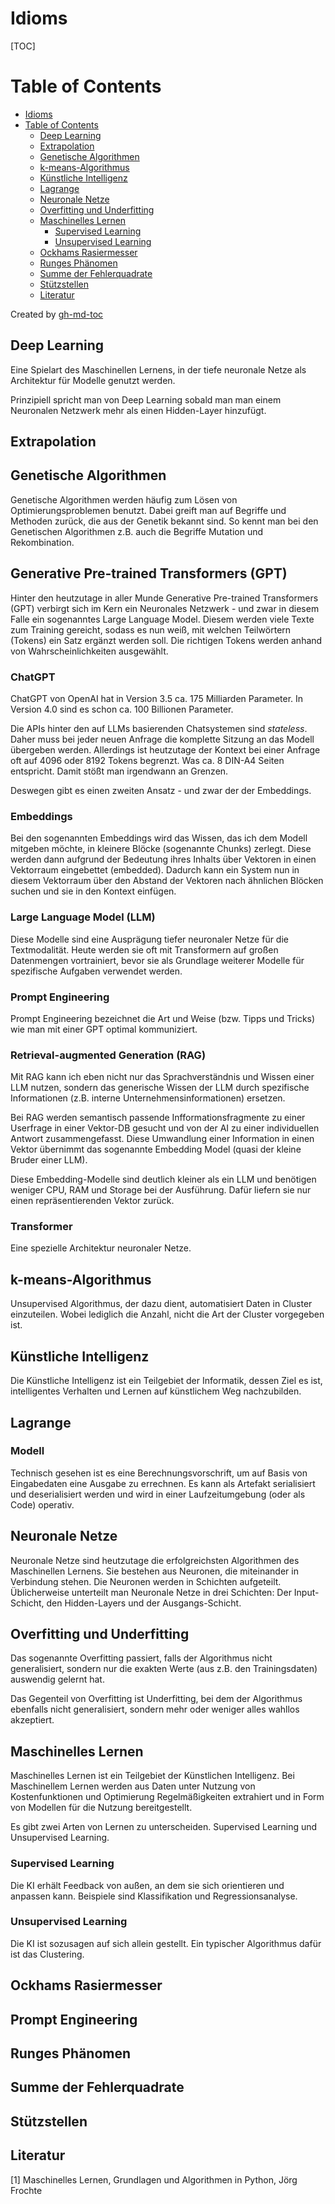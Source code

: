 # Idioms

[TOC]

Table of Contents
=================

* [Idioms](#idioms)
* [Table of Contents](#table-of-contents)
  * [Deep Learning](#deep-learning)
  * [Extrapolation](#extrapolation)
  * [Genetische Algorithmen](#genetische-algorithmen)
  * [k\-means\-Algorithmus](#k-means-algorithmus)
  * [Künstliche Intelligenz](#k%C3%BCnstliche-intelligenz)
  * [Lagrange](#lagrange)
  * [Neuronale Netze](#neuronale-netze)
  * [Overfitting und Underfitting](#overfitting-und-underfitting)
  * [Maschinelles Lernen](#maschinelles-lernen)
    * [Supervised Learning](#supervised-learning)
    * [Unsupervised Learning](#unsupervised-learning)
  * [Ockhams Rasiermesser](#ockhams-rasiermesser)
  * [Runges Phänomen](#runges-ph%C3%A4nomen)
  * [Summe der Fehlerquadrate](#summe-der-fehlerquadrate)
  * [Stützstellen](#st%C3%BCtzstellen)
  * [Literatur](#literatur)

Created by [gh-md-toc](https://github.com/ekalinin/github-markdown-toc.go)

## Deep Learning

Eine Spielart des Maschinellen Lernens, in der tiefe neuronale Netze als Architektur für Modelle genutzt werden. 

Prinzipiell spricht man von Deep Learning sobald man man einem Neuronalen Netzwerk mehr als einen Hidden-Layer hinzufügt. 

## Extrapolation



## Genetische Algorithmen

Genetische Algorithmen werden häufig zum Lösen von Optimierungsproblemen benutzt. Dabei greift man auf Begriffe und Methoden zurück, die aus der Genetik bekannt sind. So kennt man bei den Genetischen Algorithmen z.B. auch die Begriffe Mutation und Rekombination. 

## Generative Pre-trained Transformers (GPT)

Hinter den heutzutage in aller Munde Generative Pre-trained Transformers (GPT) verbirgt sich im Kern ein Neuronales Netzwerk - und zwar in diesem Falle ein sogenanntes Large Language Model. Diesem werden viele Texte zum Training gereicht, sodass es nun weiß, mit welchen Teilwörtern (Tokens) ein Satz ergänzt werden soll. Die richtigen Tokens werden anhand von Wahrscheinlichkeiten ausgewählt. 

### ChatGPT

ChatGPT von OpenAI hat in Version 3.5 ca. 175 Milliarden Parameter. In Version 4.0 sind es schon ca. 100 Billionen Parameter. 

Die APIs hinter den auf LLMs basierenden Chatsystemen sind *stateless*. Daher muss bei jeder neuen Anfrage die komplette Sitzung an das Modell übergeben werden. Allerdings ist heutzutage der Kontext bei einer Anfrage oft auf 4096 oder 8192 Tokens begrenzt. Was ca. 8 DIN-A4 Seiten entspricht. Damit stößt man irgendwann an Grenzen. 

Deswegen gibt es einen zweiten Ansatz - und zwar der der Embeddings. 

### Embeddings

Bei den sogenannten Embeddings wird das Wissen, das ich dem Modell mitgeben möchte, in kleinere Blöcke (sogenannte Chunks) zerlegt. Diese werden dann aufgrund der Bedeutung ihres Inhalts über Vektoren in einen Vektorraum eingebettet (embedded). Dadurch kann ein System nun in diesem Vektorraum über den Abstand der Vektoren nach ähnlichen Blöcken suchen und sie in den Kontext einfügen. 

### Large Language Model (LLM)

Diese Modelle sind eine Ausprägung tiefer neuronaler Netze für die Textmodalität. Heute werden sie oft mit Transformern auf großen Datenmengen vortrainiert, bevor sie als Grundlage weiterer Modelle für spezifische Aufgaben verwendet werden. 

### Prompt Engineering 

Prompt Engineering bezeichnet die Art und Weise (bzw. Tipps und Tricks) wie man mit einer GPT optimal kommuniziert. 

### Retrieval-augmented Generation (RAG)

Mit RAG kann ich eben nicht nur das Sprachverständnis und Wissen einer LLM nutzen, sondern das generische Wissen der LLM durch spezifische Informationen (z.B. interne Unternehmensinformationen) ersetzen. 

Bei RAG werden semantisch passende Infformationsfragmente zu einer Userfrage in einer Vektor-DB gesucht und von der AI zu einer individuellen Antwort zusammengefasst. Diese Umwandlung einer Information in einen Vektor übernimmt das sogenannte Embedding Model (quasi der kleine Bruder einer LLM). 

Diese Embedding-Modelle sind deutlich kleiner als ein LLM und benötigen weniger CPU, RAM und Storage bei der Ausführung. Dafür liefern sie nur einen repräsentierenden Vektor zurück. 

### Transformer

Eine spezielle Architektur neuronaler Netze. 

## k-means-Algorithmus

Unsupervised Algorithmus, der dazu dient, automatisiert Daten in Cluster einzuteilen. Wobei lediglich die Anzahl, nicht die Art der Cluster vorgegeben ist.  

## Künstliche Intelligenz

Die Künstliche Intelligenz ist ein Teilgebiet der Informatik, dessen Ziel es ist, intelligentes Verhalten und Lernen auf künstlichem Weg nachzubilden.

## Lagrange



### Modell

Technisch gesehen ist es eine Berechnungsvorschrift, um auf Basis von Eingabedaten eine Ausgabe zu errechnen. Es kann als Artefakt serialisiert und deserialisiert werden und wird in einer Laufzeitumgebung (oder als Code) operativ. 

## Neuronale Netze

Neuronale Netze sind heutzutage die erfolgreichsten Algorithmen des Maschinellen Lernens. Sie bestehen aus Neuronen, die miteinander in Verbindung stehen. Die Neuronen werden in Schichten aufgeteilt. Üblicherweise unterteilt man Neuronale Netze in drei Schichten: Der Input-Schicht, den Hidden-Layers und der Ausgangs-Schicht. 

## Overfitting und Underfitting

Das sogenannte Overfitting passiert, falls der Algorithmus nicht generalisiert, sondern nur die exakten Werte (aus z.B. den Trainingsdaten) auswendig gelernt hat. 

Das Gegenteil von Overfitting ist Underfitting, bei dem der Algorithmus ebenfalls nicht generalisiert, sondern mehr oder weniger alles wahllos akzeptiert. 

## Maschinelles Lernen

Maschinelles Lernen ist ein Teilgebiet der Künstlichen Intelligenz. Bei Maschinellem Lernen werden aus Daten unter Nutzung von Kostenfunktionen und Optimierung Regelmäßigkeiten extrahiert und in Form von Modellen für die Nutzung bereitgestellt. 

Es gibt zwei Arten von Lernen zu unterscheiden. Supervised Learning und Unsupervised Learning. 

### Supervised Learning

Die KI erhält Feedback von außen, an dem sie sich orientieren und anpassen kann. Beispiele sind Klassifikation und Regressionsanalyse. 

### Unsupervised Learning

Die KI ist sozusagen auf sich allein gestellt. Ein typischer Algorithmus dafür ist das Clustering.

## Ockhams Rasiermesser



## Prompt Engineering



## Runges Phänomen



## Summe der Fehlerquadrate



## Stützstellen



## Literatur

[1] 	Maschinelles Lernen, Grundlagen und Algorithmen in Python, Jörg Frochte

